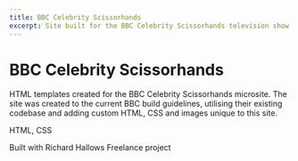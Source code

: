 ```yaml
---
title: BBC Celebrity Scissorhands
excerpt: Site built for the BBC Celebrity Scissorhands television show microsite
---
```


# BBC Celebrity Scissorhands

HTML templates created for the BBC Celebrity Scissorhands microsite. The site was created to the current BBC build guidelines, utilising their existing codebase and adding custom HTML, CSS and images unique to this site.

HTML, CSS

Built with Richard Hallows
Freelance project
